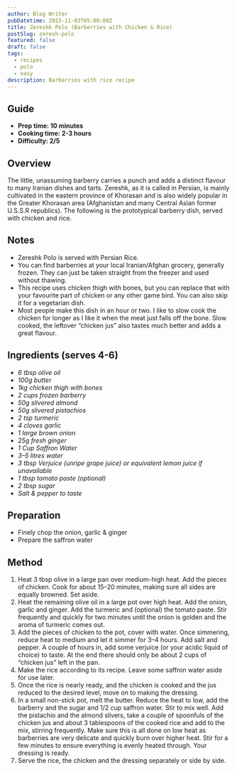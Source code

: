 ```yaml
---
author: Blog Writer
pubDatetime: 2023-11-03T05:00:00Z
title: Zereshk Polo (Barberries with Chicken & Rice)
postSlug: zeresh-polo
featured: false
draft: false
tags:
  - recipes
  - polo
  - easy
description: Barberries with rice recipe
---
```


## Guide

- **Prep time: 10 minutes**
- **Cooking time: 2-3 hours**
- **Difficulty: 2/5**

## Overview

The little, unassuming barberry carries a punch and adds a distinct flavour to many Iranian dishes and tarts. Zereshk, as it is called in Persian, is mainly cultivated in the eastern province of Khorasan and is also widely popular in the Greater Khorasan area (Afghanistan and many Central Asian former U.S.S.R republics). The following is the prototypical barberry dish, served with chicken and rice.

## Notes

- Zereshk Polo is served with Persian Rice.
- You can find barberries at your local Iranian/Afghan grocery, generally frozen. They can just be taken straight from the freezer and used without thawing.
- This recipe uses chicken thigh with bones, but you can replace that with your favourite part of chicken or any other game bird. You can also skip it for a vegetarian dish.
- Most people make this dish in an hour or two. I like to slow cook the chicken for longer as I like it when the meat just falls off the bone. Slow cooked, the leftover “chicken jus” also tastes much better and adds a great flavour.

## Ingredients (serves 4-6)

- _6 tbsp olive oil_
- _100g butter_
- _1kg chicken thigh with bones_
- _2 cups frozen barberry_
- _50g slivered almond_
- _50g slivered pistachios_
- _2 tsp turmeric_
- _4 cloves garlic_
- _1 large brown onion_
- _25g fresh ginger_
- _1 Cup Saffron Water_
- _3–5 litres water_
- _3 tbsp Verjuice (unripe grape juice) or equivalent lemon juice if unavailable_
- _1 tbsp tomato paste (optional)_
- _2 tbsp sugar_
- _Salt & pepper to taste_

## Preparation

- Finely chop the onion, garlic & ginger
- Prepare the saffron water

## Method

1. Heat 3 tbsp olive in a large pan over medium-high heat. Add the pieces of chicken. Cook for about 15–20 minutes, making sure all sides are equally browned. Set aside.
1. Heat the remaining olive oil in a large pot over high heat. Add the onion, garlic and ginger. Add the turmeric and (optional) the tomato paste. Stir frequently and quickly for two minutes until the onion is golden and the aroma of turmeric comes out.
1. Add the pieces of chicken to the pot, cover with water. Once simmering, reduce heat to medium and let it simmer for 3–4 hours. Add salt and pepper. A couple of hours in, add some verjuice (or your acidic liquid of choice) to taste. At the end there should only be about 2 cups of “chicken jus” left in the pan.
1. Make the rice according to its recipe. Leave some saffron water aside for use later.
1. Once the rice is nearly ready, and the chicken is cooked and the jus reduced to the desired level, move on to making the dressing.
1. In a small non-stick pot, melt the butter. Reduce the heat to low, add the barberry and the sugar and 1/2 cup saffron water. Stir to mix well. Add the pistachio and the almond slivers, take a couple of spoonfuls of the chicken jus and about 3 tablespoons of the cooked rice and add to the mix, stirring frequently. Make sure this is all done on low heat as barberries are very delicate and quickly burn over higher heat. Stir for a few minutes to ensure everything is evenly heated through. Your dressing is ready.
1. Serve the rice, the chicken and the dressing separately or side by side.
